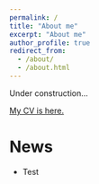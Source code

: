```yaml
---
permalink: /
title: "About me"
excerpt: "About me"
author_profile: true
redirect_from: 
  - /about/
  - /about.html
---
```


<!-- I am a ...

Before my PhD journey, I graduated from Information Systems Technology and Design (ISTD) at Singapore University of Technology and Design (SUTD),
with a Bachelor of Engineering degree in Artificial Intelligence.
After graduation, I spent one and half year working as a risk and quantitative analyst in a commodity trading house and 
completed a Master of Computing degree at National University of Singapore (NUS). -->

Under construction...

[My CV is here.](http://xingxuanli.github.io/files/cv_lixingxuan.pdf)

News
====
* Test

<div align="center">
<script type='text/javascript' id='clustrmaps' src='//cdn.clustrmaps.com/map_v2.js?cl=080808&w=a&t=n&d=N_xEFBEwpQfbPYu2LUGSWXNkZVJYkwCV8yS_L3UKptU&co=ffffff&cmo=3acc3a&cmn=ff5353&ct=808080'></script>
</div>
